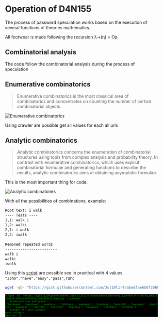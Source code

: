 # Operation of D4N155
The process of password speculation works based on the execution of several functions of theories mathematics.

All footwear is made following the recursion λ→(η) = Op.
## Combinatorial analysis

The code follow the combinatorial analysis during the process of speculation

## Enumerative combinatorics

> Enumerative combinatorics is the most classical area of combinatorics and concentrates on counting the number of certain combinatorial objects.

![Enumerative combinatorics](https://upload.wikimedia.org/wikipedia/commons/thumb/b/b4/Catalan_4_leaves_binary_tree_example.svg/320px-Catalan_4_leaves_binary_tree_example.svg.png)

Using crawler are possible get all values for each all urls

## Analytic combinatorics

>Analytic combinatorics concerns the enumeration of combinatorial structures using tools from complex analysis and probability theory. In contrast with enumerative combinatorics, which uses explicit combinatorial formulae and generating functions to describe the results, analytic combinatorics aims at obtaining asymptotic formulae. 

This is the most important thing for code.

![Analytic combinatories](http://4.bp.blogspot.com/-LnYzdHLb1Yc/U-9vcTfzJYI/AAAAAAAAJYY/yBzXVkmXRQE/s1600/002.gif)

With all the possibilities of combinations, example:
```
Root text: i walk
---- Tests ----
1,1: walk i
1,2: walki
2,1: i walk
2,2: iwalk

Removed repeated words
------------------------
walk i
walki
iwalk
```
Using this [script](https://gist.github.com/Jul10l1r4/a5edfae6b0f206b4e491152c9f6b4347) are possible see in practical
with 4 values `"John","have","easy","pass"`, run:
```bash
wget -qO- "https://gist.githubusercontent.com/Jul10l1r4/a5edfae6b0f206b4e491152c9f6b4347/raw/6c246b3a32db2f19fe5c68394663a1c995d8f625/mess.py" | python3
```

![Results of calcs](script-1.png)

